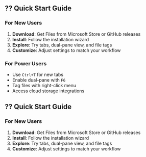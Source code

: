  
## ?? Quick Start Guide 
 
### For New Users 
1. **Download**: Get Files from Microsoft Store or GitHub releases 
2. **Install**: Follow the installation wizard   
3. **Explore**: Try tabs, dual-pane view, and file tags 
4. **Customize**: Adjust settings to match your workflow 
 
### For Power Users 
- Use `Ctrl+T` for new tabs 
- Enable dual-pane with `F6` 
- Tag files with right-click menu 
- Access cloud storage integrations 
 
## ?? Quick Start Guide 
 
### For New Users 
1. **Download**: Get Files from Microsoft Store or GitHub releases 
2. **Install**: Follow the installation wizard 
3. **Explore**: Try tabs, dual-pane view, and file tags 
4. **Customize**: Adjust settings to match your workflow 
